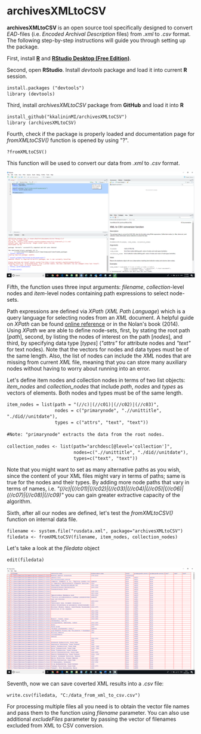 # archivesXMLtoCSV


**archivesXMLtoCSV** is an open source tool specifically designed 
to convert *EAD*-files (i.e. *Encoded Archival Description* files) from *.xml* to *.csv* format.
The following step-by-step instructions will guide you through setting up the package.

First,	install [**R**](https://cran.r-project.org/bin/windows/base/) and [**RStudio Desktop (Free Edition)**](https://rstudio.com/products/rstudio/download/).

Second,	open **RStudio**.	Install *devtools* package and load it into current **R** session.
      
    install.packages ("devtools") 
    library (devtools)
    
Third, install *archivesXMLtoCSV* package from **GitHub** and load it into **R**

    install_github("kkalininMI/archivesXMLtoCSV")
    library (archivesXMLtoCSV)


Fourth, check if the package is properly loaded and documentation page for *fromXMLtoCSV()* function is opened by using "?".  

    ?fromXMLtoCSV()

This function will be used to convert our data from *.xml* to *.csv* format.  


![Picture 1](Inst/first_page.png)

Fifth, the function uses three input arguments: *filename*, *collection*-level nodes and *item*-level nodes containing path expressions to select node-sets. 

Path expressions are defined via *XPath* (*XML Path Language*) which is a query language for selecting nodes from an *XML* document.  A helpful guide on *XPath* can be found [online reference](https://en.wikipedia.org/wiki/XPath) or in the Nolan's book (2014).  Using *XPath* we are able to define node-sets, first, by stating the root path [*path*], second, by listing the nodes of interest on the path [*nodes*], and third, by specifying data type [*types*] (*"attrs"* for attribute nodes and *"text"* for text nodes).  Note that the vectors for nodes and data types must be of the same length. Also, the list of nodes can include the *XML* nodes that are missing from current *XML* file, meaning that you can store many auxiliary nodes without having to worry about running into an error.  

Let's define item nodes and collection nodes in terms of two list objects: *item_nodes* and *collection_nodes* that include *path*, *nodes* and *types* as vectors of elements.  Both nodes and types must be of the same length. 

    item_nodes = list(path = "(//c)|(//c01)|(//c02)|(//c03)",
                      nodes = c("primarynode", ".//unittitle", "./did//unitdate"),
                      types = c("attrs", "text", "text"))
    
    #Note: "primarynode" extracts the data from the root nodes.

    collection_nodes <- list(path="archdesc[@level='collection']",
                             nodes=c(".//unittitle", "./did//unitdate"),
                             types=c("text", "text"))


Note that you might want to set as many alternative paths as you wish, since the content of your XML files might vary in terms of paths; same is true for the nodes and their types.  By adding more node paths that vary in terms of names, i.e. *"(//c)|(//c01)|(//c02)|(//c03)|(//c04)|(//c05)|(//c06)|(//c07)|(//c08)|(//c09)"* you can gain greater extractive capacity of the algorithm.

Sixth,  after all our nodes are defined, let's test the *fromXMLtoCSV()* function on internal data file.

    filename <- system.file("rusdata.xml", package="archivesXMLtoCSV")
    filedata <- fromXMLtoCSV(filename, item_nodes, collection_nodes)

Let's take a look at the *filedata* object

    edit(filedata)

![Picture 2](Inst/results_page.png)


Seventh, now we can save coverted XML results into a *.csv* file:
    
    write.csv(filedata, "C:/data_from_xml_to_csv.csv")

For processing multiple files all you need is to obtain the vector file names and pass them to the function using *filename* parameter.  You can also use additional *excludeFiles* parameter  by  passing the vector of filenames excluded from XML to CSV conversion.
